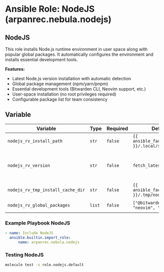 # Ansible Role: NodeJS (arpanrec.nebula.nodejs)

## NodeJS

This role installs Node.js runtime environment in user space along with popular global packages. It automatically configures the environment and installs essential development tools.

**Features:**

- Latest Node.js version installation with automatic detection
- Global package management (npm/yarn/pnpm)
- Essential development tools (Bitwarden CLI, Neovim support, etc.)
- User-space installation (no root privileges required)
- Configurable package list for team consistency

## Variable

| Variable | Type | Required | Default | Description |
|----------|------|----------|---------|-------------|
| `nodejs_rv_install_path` | `str` | `false` | `{{ ansible_facts.user_dir }}/.local/share/node` | Install path for nodejs. |
| `nodejs_rv_version` | `str` | `false` | `fetch_latest_version` | Release version. If set to `fetch_latest_version`, it will fetch the latest version from [Github](https://github.com/nodejs/node/releases). |
| `nodejs_rv_tmp_install_cache_dir` | `str` | `false` | `{{ ansible_facts.user_dir }}/.tmp/nodejs` | Cache install directory. |
| `nodejs_rv_global_packages` | `list` | `false` | `["@bitwarden/cli", "neovim", "semver"]` | List of global packages to install. |

### Example Playbook NodeJS

```yaml
- name: Include NodeJS
  ansible.builtin.import_role:
      name: arpanrec.nebula.nodejs
```

### Testing NodeJS

```bash
molecule test -s role.nodejs.default
```
